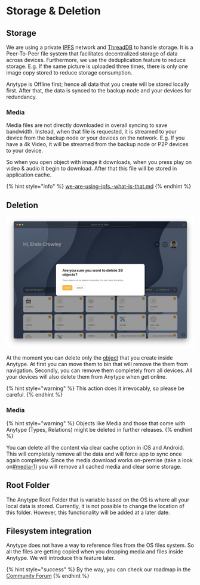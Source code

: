 # Storage & Deletion

## Storage

We are using a private [IPFS](https://docs.ipfs.io/concepts/what-is-ipfs/) network and [ThreadDB](https://docs.textile.io/threads/) to handle storage. It is a Peer-To-Peer file system that facilitates decentralized storage of data across devices. Furthermore, we use the deduplication feature to reduce storage. E.g. If the same picture is uploaded three times, there is only one image copy stored to reduce storage consumption.

Anytype is Offline first; hence all data that you create will be stored locally first. After that, the data is synced to the backup node and your devices for redundancy.&#x20;

### Media

Media files are not directly downloaded in overall syncing to save bandwidth. Instead, when that file is requested, it is streamed to your device from the backup node or your devices on the network. E.g. If you have a 4k Video, it will be streamed from the backup node or P2P devices to your device.

So when you open object with  image it downloads, when you press play on video & audio it begin to download. After that this file will be stored in application cache.

{% hint style="info" %}
[we-are-using-ipfs.-what-is-that.md](../faqs/we-are-using-ipfs.-what-is-that.md "mention")
{% endhint %}

## Deletion

![](<../.gitbook/assets/Screenshot 2021-11-02 at 16.25.23.png>)

At the moment you can delete only the [object](../fundamentals/object/ "mention") that you create inside Anytype. At first you can move them to bin that will remove the them from navigation. Secondly, you can remove them completely from all devices. All your devices will  also delete them from Anytype when get online.&#x20;

{% hint style="warning" %}
This action does it irrevocably, so please be careful.&#x20;
{% endhint %}

### Media

{% hint style="warning" %}
Objects like Media and those that come with Anytype (Types, Relations) might be deleted in further releases.
{% endhint %}

You can delete all the content via clear cache option in iOS and Android. This will completely remove all the data and will force app to sync once again completely. Since the media download works on-premise (take a look on[#media-1](storage-and-deletion.md#media-1 "mention")) you will remove all cached media and clear some storage.

## Root Folder

The Anytype Root Folder that is variable based on the OS is where all your local data is stored. Currently, it is not possible to change the location of this folder. However, this functionality will be added at a later date.

## Filesystem integration

Anytype does not have a way to reference files from the OS files system. So all the files are getting copied when you dropping media and files inside Anytype. We will introduce this feature later.

{% hint style="success" %}
By the way, you can check our roadmap in the [Community Forum](https://community.anytype.io/t/release-plan-a-general-roadmap/1283)
{% endhint %}

